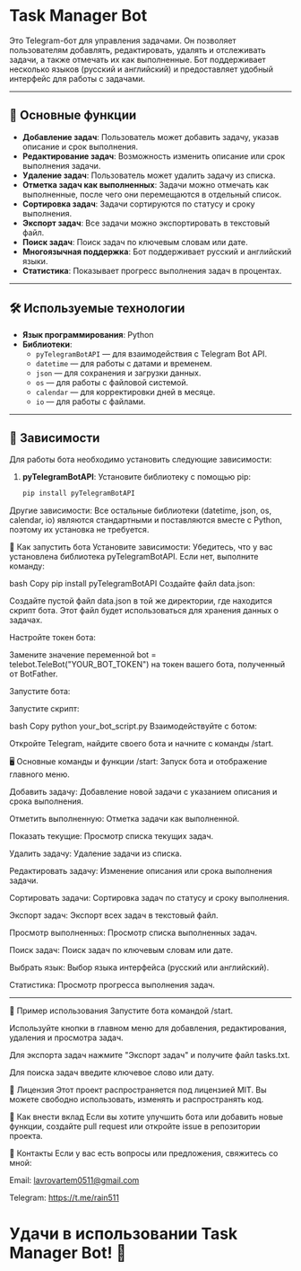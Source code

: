# Task Manager Bot

Это Telegram-бот для управления задачами. Он позволяет пользователям добавлять, редактировать, удалять и отслеживать задачи, а также отмечать их как выполненные. Бот поддерживает несколько языков (русский и английский) и предоставляет удобный интерфейс для работы с задачами.

---

## 📝 Основные функции

- **Добавление задач**: Пользователь может добавить задачу, указав описание и срок выполнения.
- **Редактирование задач**: Возможность изменить описание или срок выполнения задачи.
- **Удаление задач**: Пользователь может удалить задачу из списка.
- **Отметка задач как выполненных**: Задачи можно отмечать как выполненные, после чего они перемещаются в отдельный список.
- **Сортировка задач**: Задачи сортируются по статусу и сроку выполнения.
- **Экспорт задач**: Все задачи можно экспортировать в текстовый файл.
- **Поиск задач**: Поиск задач по ключевым словам или дате.
- **Многоязычная поддержка**: Бот поддерживает русский и английский языки.
- **Статистика**: Показывает прогресс выполнения задач в процентах.

---

## 🛠️ Используемые технологии

- **Язык программирования**: Python
- **Библиотеки**:
  - `pyTelegramBotAPI` — для взаимодействия с Telegram Bot API.
  - `datetime` — для работы с датами и временем.
  - `json` — для сохранения и загрузки данных.
  - `os` — для работы с файловой системой.
  - `calendar` — для корректировки дней в месяце.
  - `io` — для работы с файлами.

---

## 📂 Зависимости

Для работы бота необходимо установить следующие зависимости:

1. **pyTelegramBotAPI**:
   Установите библиотеку с помощью pip:
   ```bash
   pip install pyTelegramBotAPI
   

Другие зависимости:
Все остальные библиотеки (datetime, json, os, calendar, io) являются стандартными и поставляются вместе с Python, поэтому их установка не требуется.

🚀 Как запустить бота
Установите зависимости:
Убедитесь, что у вас установлена библиотека pyTelegramBotAPI. Если нет, выполните команду:

bash
Copy
pip install pyTelegramBotAPI
Создайте файл data.json:

Создайте пустой файл data.json в той же директории, где находится скрипт бота. Этот файл будет использоваться для хранения данных о задачах.

Настройте токен бота:

Замените значение переменной bot = telebot.TeleBot("YOUR_BOT_TOKEN") на токен вашего бота, полученный от BotFather.

Запустите бота:

Запустите скрипт:

bash
Copy
python your_bot_script.py
Взаимодействуйте с ботом:

Откройте Telegram, найдите своего бота и начните с команды /start.

🖥️ Основные команды и функции
/start: Запуск бота и отображение главного меню.

Добавить задачу: Добавление новой задачи с указанием описания и срока выполнения.

Отметить выполненную: Отметка задачи как выполненной.

Показать текущие: Просмотр списка текущих задач.

Удалить задачу: Удаление задачи из списка.

Редактировать задачу: Изменение описания или срока выполнения задачи.

Сортировать задачи: Сортировка задач по статусу и сроку выполнения.

Экспорт задач: Экспорт всех задач в текстовый файл.

Просмотр выполненных: Просмотр списка выполненных задач.

Поиск задач: Поиск задач по ключевым словам или дате.

Выбрать язык: Выбор языка интерфейса (русский или английский).

Статистика: Просмотр прогресса выполнения задач.


***

📌 Пример использования
Запустите бота командой /start.


Используйте кнопки в главном меню для добавления, редактирования, удаления и просмотра задач.

Для экспорта задач нажмите "Экспорт задач" и получите файл tasks.txt.

Для поиска задач введите ключевое слово или дату.

📜 Лицензия
Этот проект распространяется под лицензией MIT. Вы можете свободно использовать, изменять и распространять код.

🤝 Как внести вклад
Если вы хотите улучшить бота или добавить новые функции, создайте pull request или откройте issue в репозитории проекта.

📧 Контакты
Если у вас есть вопросы или предложения, свяжитесь со мной:

Email: lavrovartem0511@gmail.com

Telegram: https://t.me/rain511

# Удачи в использовании Task Manager Bot! 🚀